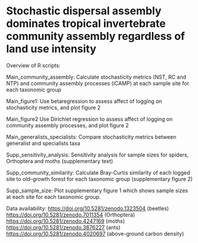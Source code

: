 # Stochastic dispersal assembly dominates tropical invertebrate community assembly regardless of land use intensity

Overview of R scripts:

Main_community_assembly: Calculate stochasticity metrics (NST, RC and NTP) and community assembly processes (iCAMP) at each sample site for each taxonomic group

Main_figure1: Use betaregression to assess affect of logging on stochasticity metrics, and plot figure 2

Main_figure2 Use Dirichlet regression to assess affect of logging on community assembly processes, and plot figure 2

Main_generalists_specialists: Compare stochasticity metrics between generalist and specialists taxa

Supp_sensitivity_analysis: Sensitivity analysis for sample sizes for spiders, Orthoptera and moths (supplementary text)

Supp_community_similarity: Calculate Bray-Curtis similarity of each logged site to old-growth forest for each taxonomic group (supplementary figure 2)

Supp_sample_size: Plot supplementary figure 1 which shows sample sizes at each site for each taxonomic group. 


Data availability: 
https://doi.org/10.5281/zenodo.1323504 (beetles)
https://doi.org/10.5281/zenodo.7011354 (Orthoptera)
https://doi.org/10.5281/zenodo.4247169 (moths)
https://doi.org/10.5281/zenodo.3876227 (ants)
https://doi.org/10.5281/zenodo.4020697 (above-ground carbon density)

